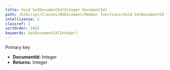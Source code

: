 ```yaml
---
title: Void SetDocumentId(Integer DocumentId)
path: /EJScript/Classes/NSDocument/Member functions/Void SetDocumentId(Integer p_0)
intellisense: 1
classref: 1
sortOrder: 2452
keywords: SetDocumentId(Integer)
---
```



Primary key



* **DocumentId:** Integer
* **Returns:** Integer


